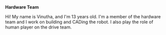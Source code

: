 **Hardware Team**

Hi! My name is Vinutha, and I'm 13 years old. 
I'm a member of the hardware team and I work on building and CADing the robot. 
I also play the role of human player on the drive team. 